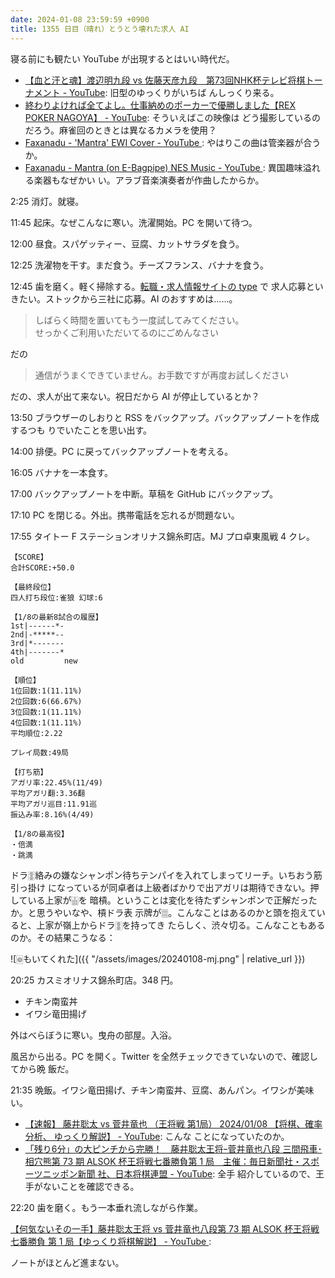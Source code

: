 ```yaml
---
date: 2024-01-08 23:59:59 +0900
title: 1355 日目（晴れ）とうとう壊れた求人 AI
---
```


寝る前にも観たい YouTube が出現するとはいい時代だ。

* [【血と汗と魂】渡辺明九段 vs 佐藤天彦九段　第73回NHK杯テレビ将棋トーナメント -
  YouTube](https://www.youtube.com/watch?v=mw8eKBD-LCU): 旧型のゆっくりがいちば
  んしっくり来る。
* [終わりよければ全てよし。仕事納めのポーカーで優勝しました【REX POKER NAGOYA】 -
  YouTube](https://www.youtube.com/watch?v=5-J9eleUj4E): そういえばこの映像は
  どう撮影しているのだろう。麻雀回のときとは異なるカメラを使用？
* [Faxanadu - 'Mantra' EWI Cover - YouTube
  ](https://www.youtube.com/watch?v=dRo_R20UF8w): やはりこの曲は管楽器が合うか。
* [Faxanadu - Mantra (on E-Bagpipe) NES Music - YouTube
  ](https://www.youtube.com/watch?v=awDS_nUCt0s): 異国趣味溢れる楽器もなぜかい
  い。アラブ音楽演奏者が作曲したからか。

2:25 消灯。就寝。

11:45 起床。なぜこんなに寒い。洗濯開始。PC を開いて待つ。

12:00 昼食。スパゲッティー、豆腐、カットサラダを食う。

12:25 洗濯物を干す。まだ食う。チーズフランス、バナナを食う。

12:45 歯を磨く。軽く掃除する。[転職・求人情報サイトの type](https://type.jp/) で
求人応募といきたい。ストックから三社に応募。AI のおすすめは……。

> しばらく時間を置いてもう一度試してみてください。  
> せっかくご利用いただいてるのにごめんなさい

だの

> 通信がうまくできていません。お手数ですが再度お試しください

だの、求人が出て来ない。祝日だから AI が停止しているとか？

13:50 ブラウザーのしおりと RSS をバックアップ。バックアップノートを作成するつも
りでいたことを思い出す。

14:00 排便。PC に戻ってバックアップノートを考える。

16:05 バナナを一本食す。

17:00 バックアップノートを中断。草稿を GitHub にバックアップ。

17:10 PC を閉じる。外出。携帯電話を忘れるが問題ない。

17:55 タイトー F ステーションオリナス錦糸町店。MJ プロ卓東風戦 4 クレ。

```text
【SCORE】
合計SCORE:+50.0

【最終段位】
四人打ち段位:雀狼 幻球:6

【1/8の最新8試合の履歴】
1st|------*-
2nd|-*****--
3rd|*-------
4th|-------*
old         new

【順位】
1位回数:1(11.11%)
2位回数:6(66.67%)
3位回数:1(11.11%)
4位回数:1(11.11%)
平均順位:2.22

プレイ局数:49局

【打ち筋】
アガリ率:22.45%(11/49)
平均アガリ翻:3.36翻
平均アガリ巡目:11.91巡
振込み率:8.16%(4/49)

【1/8の最高役】
・倍満
・跳満
```

ドラ🀚絡みの嫌なシャンポン待ちテンパイを入れてしまってリーチ。いちおう筋引っ掛け
になっているが同卓者は上級者ばかりで出アガリは期待できない。押している上家が🀖を
暗槓。ということは変化を待たずシャンポンで正解だったか。と思うやいなや、槓ドラ表
示牌が🀕。こんなことはあるのかと頭を抱えていると、上家が嶺上からドラ🀚を持ってき
たらしく、渋々切る。こんなこともあるのか。その結果こうなる：

![🀙もいてくれた]({{ "/assets/images/20240108-mj.png" | relative_url }})

20:25 カスミオリナス錦糸町店。348 円。

* チキン南蛮丼
* イワシ竜田揚げ

外はべらぼうに寒い。曳舟の部屋。入浴。

風呂から出る。PC を開く。Twitter を全然チェックできていないので、確認してから晩
飯だ。

21:35 晩飯。イワシ竜田揚げ、チキン南蛮丼、豆腐、あんパン。イワシが美味い。

* [【速報】 藤井聡太 vs 菅井竜也 （王将戦 第1局） 2024/01/08 【将棋、確率分析、
  ゆっくり解説】 - YouTube](https://www.youtube.com/watch?v=oU9E72hrc44): こんな
  ことになっていたのか。
* [「残り6分」の大ピンチから完勝！　藤井聡太王将ｰ菅井竜也八段 三間飛車･相穴熊第
  73 期 ALSOK 杯王将戦七番勝負第 1 局　主催：毎日新聞社・スポーツニッポン新聞
  社、日本将棋連盟 - YouTube](https://www.youtube.com/watch?v=LIGyTQG7TPw): 全手
  紹介しているので、王手がないことを確認できる。

22:20 歯を磨く。もう一本垂れ流しながら作業。

[【何気ないその一手】藤井聡太王将 vs 菅井竜也八段第 73 期 ALSOK 杯王将戦七番勝負
第 1 局【ゆっくり将棋解説】 - YouTube
](https://www.youtube.com/watch?v=9IPh8032F8Y):

ノートがほとんど進まない。
